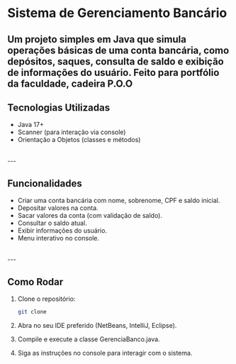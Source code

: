 # Sistema de Gerenciamento Bancário

Um projeto simples em **Java** que simula operações básicas de uma conta bancária, como depósitos, saques, consulta de saldo e exibição de informações do usuário. Feito para portfólio da faculdade, cadeira P.O.O
<br>
---

## Tecnologias Utilizadas
- Java 17+
- Scanner (para interação via console)
- Orientação a Objetos (classes e métodos)
<br>
---

## Funcionalidades
- Criar uma conta bancária com nome, sobrenome, CPF e saldo inicial.
- Depositar valores na conta.
- Sacar valores da conta (com validação de saldo).
- Consultar o saldo atual.
- Exibir informações do usuário.
- Menu interativo no console.
<br>
---

## Como Rodar
1. Clone o repositório:
   ```bash
   git clone 
2. Abra no seu IDE preferido (NetBeans, IntelliJ, Eclipse).

3. Compile e execute a classe GerenciaBanco.java.

4. Siga as instruções no console para interagir com o sistema.
